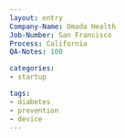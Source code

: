 ```yaml
---
layout: entry
Company-Name: Omada Health
Job-Number: San Francisco
Process: California
QA-Notes: 100

categories:
- startup

tags:
- diabetes
- prevention
- device
---
```

